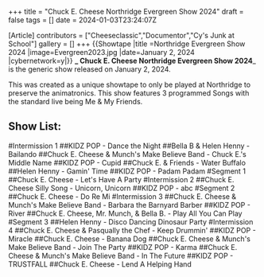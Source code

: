 +++
title = "Chuck E. Cheese Northridge Evergreen Show 2024"
draft = false
tags = []
date = 2024-01-03T23:24:07Z

[Article]
contributors = ["Cheeseclassic","Documentor","Cy's Junk at School"]
gallery = []
+++
{{Showtape
|title =Northridge Evergreen Show 2024
|image=Evergreen2023.jpg
|date=January 2, 2024
|cybernetwork=y|}}
**_ Chuck E. Cheese Northridge Evergreen Show 2024**_ is the generic show released on January 2, 2024.

This was created as a unique showtape to only be played at Northridge to preserve the animatronics. This show features 3 programmed Songs with the standard live being Me & My Friends.

## Show List: ##

#Intermission 1
##KIDZ POP - Dance the Night
##Bella B & Helen Henny - Bailando
##Chuck E. Cheese & Munch's Make Believe Band - Chuck E.'s Middle Name
##KIDZ POP - Cupid
##Chuck E. & Friends - Water Buffalo
##Helen Henny - Gamin' Time
##KIDZ POP - Padam Padam
#Segment 1
##Chuck E. Cheese - Let's Have A Party
#Intermission 2
##Chuck E. Cheese Silly Song - Unicorn, Unicorn
##KIDZ POP - abc
#Segment 2 
##Chuck E. Cheese - Do Re Mi
#Intermission 3
##Chuck E. Cheese & Munch's Make Believe Band - Barbara the Barnyard Barber
##KIDZ POP - River
##Chuck E. Cheese, Mr. Munch, & Bella B. - Play All You Can Play
#Segment 3 
##Helen Henny - Disco Dancing Dinosaur Party
#Intermission 4
##Chuck E. Cheese & Pasqually the Chef - Keep Drummin'
##KIDZ POP - Miracle
##Chuck E. Cheese - Banana Dog
##Chuck E. Cheese & Munch's Make Believe Band - Join The Party
##KIDZ POP - Karma 
##Chuck E. Cheese & Munch's Make Believe Band - In The Future
##KIDZ POP - TRUSTFALL
##Chuck E. Cheese - Lend A Helping Hand